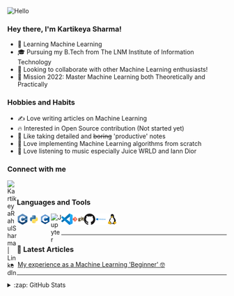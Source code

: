 <img src="https://c.tenor.com/ftqs42Yna-oAAAAj/mochi-mochi-hello-white-mochi-mochi.gif" alt="Hello" width="60" height="60">

### Hey there, I'm Kartikeya Sharma!

- 🌱 Learning Machine Learning
- 🎓 Pursuing my B.Tech from The LNM Institute of Information Technology
- 👯 Looking to collaborate with other Machine Learning enthusiasts!
- 🥅 Mission 2022: Master Machine Learning both Theoretically and Practically

### Hobbies and Habits

- ✍️ Love writing articles on Machine Learning 
- 🔥 Interested in Open Source contribution (Not started yet)
- 📓 Like taking detailed and <s>boring</s> 'productive' notes
- 💪 Love implementing Machine Learning algorithms from scratch 
- 🎵 Love listening to music especially Juice WRLD and Iann Dior


### Connect with me

[<img align="left" alt="KartikeyaRahulSharma | LinkedIn" width="22px" src="https://cdn.jsdelivr.net/npm/simple-icons@v3/icons/linkedin.svg" />][linkedin]

<br />

### Languages and Tools

[<img align="left" alt="C++" width="26px" src="https://raw.githubusercontent.com/github/explore/80688e429a7d4ef2fca1e82350fe8e3517d3494d/topics/cpp/cpp.png" />][linkedin]
[<img align="left" alt="Python" width="26px" src="https://raw.githubusercontent.com/github/explore/80688e429a7d4ef2fca1e82350fe8e3517d3494d/topics/python/python.png" />][linkedin]
[<img align="left" alt="C" width="26px" src="https://raw.githubusercontent.com/github/explore/80688e429a7d4ef2fca1e82350fe8e3517d3494d/topics/c/c.png" />][linkedin]
[<img align="left" alt="Jupyter" width="24px" src="https://user-images.githubusercontent.com/77334373/140648786-f941cdec-9c17-4a6b-a036-bd642d3862aa.png" />][linkedin]
[<img align="left" alt="Visual Studio Code" width="26px" src="https://raw.githubusercontent.com/github/explore/80688e429a7d4ef2fca1e82350fe8e3517d3494d/topics/visual-studio-code/visual-studio-code.png" />][linkedin]
[<img align="left" alt="Git" width="26px" src="https://raw.githubusercontent.com/github/explore/80688e429a7d4ef2fca1e82350fe8e3517d3494d/topics/git/git.png" />][linkedin]
[<img align="left" alt="GitHub" width="26px" src="https://raw.githubusercontent.com/github/explore/78df643247d429f6cc873026c0622819ad797942/topics/github/github.png" />][linkedin]
[<img align="left" alt="Windows" width="26px" src="https://raw.githubusercontent.com/github/explore/80688e429a7d4ef2fca1e82350fe8e3517d3494d/topics/windows/windows.png" />][linkedin]
[<img align="left" alt="Linux" width="26px" src="https://raw.githubusercontent.com/github/explore/80688e429a7d4ef2fca1e82350fe8e3517d3494d/topics/linux/linux.png" />][linkedin]

<br />
<br />

---

### 📕  Latest Articles

<!-- Articles:START -->
- [My experience as a Machine Learning 'Beginner' 🤓](https://www.linkedin.com/feed/update/urn:li:ugcPost:6848983952414294016?updateEntityUrn=urn%3Ali%3Afs_updateV2%3A%28urn%3Ali%3AugcPost%3A6848983952414294016%2CFEED_DETAIL%2CEMPTY%2CDEFAULT%2Cfalse%29)
<!-- Articles:END -->


---


<details>
  <summary>:zap: GitHub Stats</summary>
  <br />
  <img align="left" alt="Kartikeya2710's GitHub Stats" src="https://github-readme-stats.vercel.app/api?username=Kartikeya2710&show_icons=true&hide_border=true" />
  <br />
  
  [![Top Langs](https://github-readme-stats.vercel.app/api/top-langs/?username=Kartikeya2710&layout=compact)](https://github.com/anuraghazra/github-readme-stats)

  
</details>

[linkedin]: https://www.linkedin.com/in/kartikeya-rahul-sharma-3246281bb/
